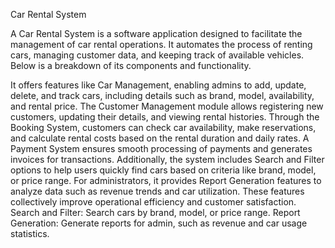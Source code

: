 Car Rental System

A Car Rental System is a software application designed to facilitate the management of car rental operations. It automates the process of renting cars, managing customer data, and keeping track of available vehicles. Below is a breakdown of its components and functionality.

It offers features like Car Management, enabling admins to add, update, delete, and track cars, including details such as brand, model, availability, and rental price. The Customer Management module allows registering new customers, updating their details, and viewing rental histories. Through the Booking System, customers can check car availability, make reservations, and calculate rental costs based on the rental duration and daily rates. A Payment System ensures smooth processing of payments and generates invoices for transactions. Additionally, the system includes Search and Filter options to help users quickly find cars based on criteria like brand, model, or price range. For administrators, it provides Report Generation features to analyze data such as revenue trends and car utilization. These features collectively improve operational efficiency and customer satisfaction.
Search and Filter:
Search cars by brand, model, or price range.
Report Generation:
Generate reports for admin, such as revenue and car usage statistics.
